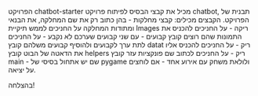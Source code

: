 הפרויקט chatbot-starter מכיל את קבצי הבסיס לפיתוח פרויקט chatbot, תבנית של הפרויקט.
הקבצים מכילים:
קבצי מחלקות - בהן כתוב רק את שם המחלקה, את הבנאי ומתודות המחלקה על החניכים לממש
תיקיית Images ריקה - על החניכים להכניס את התמונות שהם רוצים
קובץ קבועים - עם שני קבועים שערכם לא נקבע - על החניכים לתת ערך לקבועים ולהוסיף קבועים משלהם
קובץ datat ריק - על החניכים להכניס אליו את הדאטה של הבוט
קובץ helpers ריק - על החניכים לכתוב שם פונקציות עזר
קובץ main - שם יש אתחול בסיסי של pygame ולולאת משחק עם אירוע אחד - אם לוחצים על יציאה.

בהצלחה!
